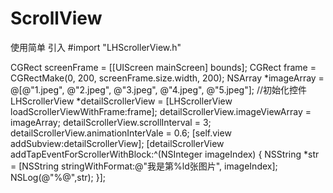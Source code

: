 # ScrollView  
使用简单
引入  #import "LHScrollerView.h"

 CGRect screenFrame = [[UIScreen mainScreen] bounds];
    CGRect frame = CGRectMake(0, 200, screenFrame.size.width, 200);
    NSArray *imageArray = @[@"1.jpeg", @"2.jpeg", @"3.jpeg", @"4.jpeg", @"5.jpeg"];
    //初始化控件
    LHScrollerView *detailScrollerView = [LHScrollerView loadScrollerViewWithFrame:frame];
    detailScrollerView.imageViewArray = imageArray;
    detailScrollerView.scrollInterval = 3;
    detailScrollerView.animationInterVale = 0.6;
    [self.view addSubview:detailScrollerView];
    [detailScrollerView addTapEventForScrollerWithBlock:^(NSInteger imageIndex) {
        NSString *str = [NSString stringWithFormat:@"我是第%ld张图片", imageIndex];
        NSLog(@"%@",str);
    }];

